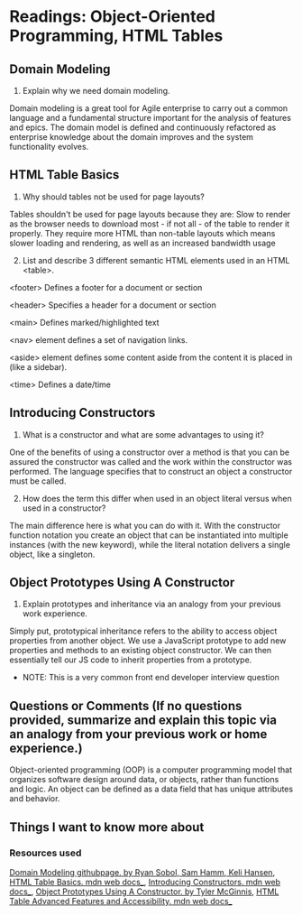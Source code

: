 # Readings: Object-Oriented Programming, HTML Tables

## Domain Modeling

1. Explain why we need domain modeling.

Domain modeling is a great tool for Agile enterprise to carry out a common language and a fundamental structure important for the analysis of features and epics. The domain model is defined and continuously refactored as enterprise knowledge about the domain improves and the system functionality evolves.

## HTML Table Basics

1. Why should tables not be used for page layouts?

Tables shouldn't be used for page layouts because they are: Slow to render as the browser needs to download most - if not all - of the table to render it properly. They require more HTML than non-table layouts which means slower loading and rendering, as well as an increased bandwidth usage

2. List and describe 3 different semantic HTML elements used in an HTML \<table>.

\<footer> Defines a footer for a document or section

\<header> Specifies a header for a document or section

\<main> Defines marked/highlighted text

\<nav> element defines a set of navigation links.

\<aside> element defines some content aside from the content it is placed in (like a sidebar).

\<time> Defines a date/time

## Introducing Constructors

1. What is a constructor and what are some advantages to using it?

One of the benefits of using a constructor over a method is that you can be assured the constructor was called and the work within the constructor was performed. The language specifies that to construct an object a constructor must be called.

2. How does the term this differ when used in an object literal versus when used in a constructor?

The main difference here is what you can do with it. With the constructor function notation you create an object that can be instantiated into multiple instances (with the new keyword), while the literal notation delivers a single object, like a singleton.

## Object Prototypes Using A Constructor

1. Explain prototypes and inheritance via an analogy from your previous work experience.

Simply put, prototypical inheritance refers to the ability to access object properties from another object. We use a JavaScript prototype to add new properties and methods to an existing object constructor. We can then essentially tell our JS code to inherit properties from a prototype.

* NOTE: This is a very common front end developer interview question

## Questions or Comments (If no questions provided, summarize and explain this topic via an analogy from your previous work or home experience.)
Object-oriented programming (OOP) is a computer programming model that organizes software design around data, or objects, rather than functions and logic. An object can be defined as a data field that has unique attributes and behavior.
## Things I want to know more about

### Resources used

[Domain Modeling githubpage. by Ryan Sobol, Sam Hamm, Keli Hansen](https://github.com/codefellows/domain_modeling#domain-modeling),
[HTML Table Basics. mdn web docs_](https://developer.mozilla.org/en-US/docs/Learn/HTML/Tables/Basics),
[Introducing Constructors. mdn web docs_](https://developer.mozilla.org/en-US/docs/Learn/JavaScript/Objects/Basics#introducing_constructors),
[Object Prototypes Using A Constructor. by Tyler McGinnis](https://ui.dev/beginners-guide-to-javascript-prototypes),
[HTML Table Advanced Features and Accessibility. mdn web docs_](https://developer.mozilla.org/en-US/docs/Learn/HTML/Tables/Advanced)
